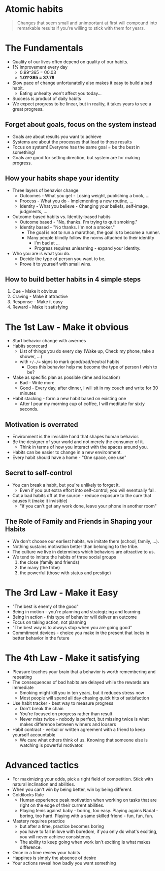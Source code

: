 # Atomic habits

> Changes that seem small and unimportant at first will compound into remarkable results if you're willing to stick with them for years.

# The Fundamentals

- Quality of our lives often depend on quality of our habits.
- 1% improvement every day
  - 0.99^365 = 00.03
  - **1.01^365 = 37.78**
- Slow pace of change unfortunatelly also makes it easy to build a bad habit.
  - Eating unhealty won't affect you today...
- Success is product of daily habits
- We expect progress to be linear, but in reality, it takes years to see a great progress.

## Forget about goals, focus on the system instead

- Goals are about results you want to achieve
- Systems are about the processes that lead to those results
- Focus on system! Everyone has the same goal = be the best in something!
- Goals are good for setting direction, but system are for making progress.

## How your habits shape your identity

- Three layers of behavior change
  - Outcomes - What you get - Losing weight, publishing a book, ...
  - Process - What you do - Implementing a new routine, ...
  - Identity - What you believe - Changing your beliefs, self-image, judgments, ...
- Outcome-based habits vs. Identity-based habits
  - Outcome based - "No, thanks. I'm trying to quit smoking."
  - Identity based - "No thanks. I'm not a smoker."
    - The goal is not to run a marathon, the goal is to become a runner.
    - Many people blindly follow the norms attached to their identity
      - I'm bad at ...
      - Progress requires unlearning - expand your identity.
- Who you are is what you do.
  - Decide the type of person you want to be.
  - Prove it to yourself with small wins.

## How to build better habits in 4 simple steps

1. Cue - Make it obvious
2. Craving - Make it attractive
3. Response - Make it easy
4. Reward - Make it satisfying

# The 1st Law - Make it obvious

- Start behavior change with awernes
- Habits scorecard
  - List of things you do every day (Wake up, Check my phone, take a shower, ...) 
  - with `+/-/=` signs to mark good/bad/neutral habits
    - Does this behavior help me become the type of person I wish to be?
- Make as specific plan as possible (time and location)
  - Bad - Write more
  - Good - Every day, after dinner, I will sit in my couch and write for 30 minutes
- Habit stacking - form a new habit based on existing one
  - After I pour my morning cup of coffee, I will meditate for sixty seconds.

## Motivation is overrated

- Environment is the invisible hand that shapes human behavior.
- Be the designer of your world and not merely the consumer of it.
  - Think in terms of how you interact with the spaces around you.
- Habits can be easier to change in a new environment.
- Every habit should have a home - "One space, one use"

## Secret to self-control

- You can break a habit, but you're unlikely to forget it.
  - Even if you put extra effort into self-control, you will eventually fail.
- Cut a bad habits off at the source - reduce exposure to the cure that causes it (make it invisible)
  - "if you can't get any work done, leave your phone in another room"

## The Role of Family and Friends in Shaping your Habits

- We don't choose our earliest habits, we imitate them (school, family, ...).
- Nothing sustains motivation better than belonging to the tribe.
- The culture we live in determines which behaviors are attractive to us.
- We tend to imitate the habits of three social groups 
  1. the close (family and friends)
  2. the many (the tribe)
  3. the powerful (those with status and prestige)

# The 3rd Law - Make it Easy

- "The best is enemy of the good"
- Being in motion - you're planning and strategizing and learning
- Being in action - this type of behavior will deliver an outcome
- Focus on taking action, not planning
- "The best way is to always stop when you are going good"
- Commitment devices - choice you make in the present that locks in better behavior in the future

# The 4th Law - Make it satisfying 

- Pleasure teaches your brain that a behavior is worth remembering and repeating
- The consequences of bad habits are delayed while the rewards are immediate
  - Smoking might kill you in ten years, but it reduces stress now
  - Most people will spend all day chasing quick hits of satisfaction
- Use habit tracker - best way to measure progress
  - Don't break the chain
  - You're focused on progress rather than result
  - Never miss twice - nobody is perfect, but missing twice is what makes difference between winners and loosers
- Habit contract - verbal or written agreement with a friend to keep yourself accountable
  - We care what others think of us. Knowing that someone else is watching is powerful motivator.

# Advanced tactics

- For maximizing your odds, pick a right field of competition. Stick with natural inclination and abilities.
- When you can't win by being better, win by being different.
- Goldilocks Rule
  - Human experience peak motivation when working on tasks that are right on the edge of their current abilities.
  - Playing tenis against baby - boring, too easy. Playing agains Nadal - boring, too hard. Playing with a same skilled friend - fun, fun, fun.
- Mastery requires practice
  - but after a time, practice becomes boring
  - you have to fall in love with boredom, if you only do what's exciting, you will never achieve consistency.
  - The ability to keep going when work isn't exciting is what makes difference.
- Once in a time review your habits
- Happines is simply the absence of desire
- Your actions reveal how badly you want something

